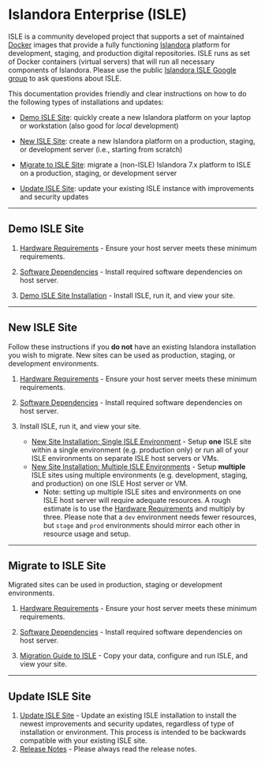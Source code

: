 # Islandora Enterprise (ISLE)

ISLE is a community developed project that supports a set of maintained [Docker](https://docker.com) images that provide a fully functioning [Islandora](https://islandora.ca) platform for development, staging, and production digital repositories. ISLE runs as set of Docker containers (virtual servers) that will run all necessary components of Islandora. Please use the public [Islandora ISLE Google group](https://groups.google.com/forum/#!forum/islandora-isle) to ask questions about ISLE.

This documentation provides friendly and clear instructions on how to do the following types of installations and updates:

* [Demo ISLE Site](#testdemo-isle): quickly create a new Islandora platform on your laptop or workstation (also good for _local_ development)

* [New ISLE Site](#new-isle): create a new Islandora platform on a production, staging, or development server (i.e., starting from scratch)

* [Migrate to ISLE Site](#migrate-to-isle): migrate a (non-ISLE) Islandora 7.x platform to ISLE on a production, staging, or development server

* [Update ISLE Site](#update-isle): update your existing ISLE instance with improvements and security updates


---

## Demo ISLE Site

1. [Hardware Requirements](01_installation_host_server/hardware-requirements.md#testdemo-isle) - Ensure your host server meets these minimum requirements.

2. [Software Dependencies](01_installation_host_server/software-dependencies.md) - Install required software dependencies on host server.

3. [Demo ISLE Site Installation](02_installation_demo_site/demo_installation.md) - Install ISLE, run it, and view your site.


---

## New ISLE Site

Follow these instructions if you **do not** have an existing Islandora installation you wish to migrate. New sites can be used as production, staging, or development environments.

1. [Hardware Requirements](01_installation_host_server/hardware-requirements.md) - Ensure your host server meets these minimum requirements.

2. [Software Dependencies](01_installation_host_server/software-dependencies.md) - Install required software dependencies on host server.

3. Install ISLE, run it, and view your site.
    - [New Site Installation: Single ISLE Environment](03_installation_new_site/new_site_installation_single.md) - Setup **one** ISLE site within a single environment (e.g. production only) or run all of your ISLE environments on separate ISLE host servers or VMs.
    - [New Site Installation: Multiple ISLE Environments](03_installation_new_site/new_site_installation_multiple.md) - Setup **multiple** ISLE sites using multiple environments (e.g. development, staging, and production) on one ISLE Host server or VM.
        - Note: setting up multiple ISLE sites and environments on one ISLE host server will require adequate resources. A rough estimate is to use the [Hardware Requirements](01_installation_host_server/hardware-requirements.md) and multiply by three. Please note that a `dev` environment needs fewer resources, but `stage` and `prod` environments should mirror each other in resource usage and setup.

---


## Migrate to ISLE Site

Migrated sites can be used in production, staging or development environments.

1. [Hardware Requirements](01_installation_host_server/hardware-requirements.md) - Ensure your host server meets these minimum requirements.

2. [Software Dependencies](01_installation_host_server/software-dependencies.md) - Install required software dependencies on host server.

3. [Migration Guide to ISLE](04_installation_migration/migration_installation_guide.md) - Copy your data, configure and run ISLE, and view your site.

---

## Update ISLE Site

1. [Update ISLE Site](07_appendices/update_isle.md) - Update an existing ISLE installation to install the newest improvements and security updates, regardless of type of installation or environment. This process is intended to be backwards compatible with your existing ISLE site.
2. [Release Notes](09_release_notes/release_notes.md) - Please always read the release notes.
